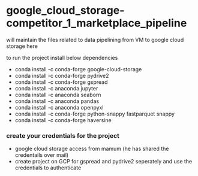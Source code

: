 # google_cloud_storage-competitor_1_marketplace_pipeline
will maintain the files related to data pipelining from VM to google cloud storage here

to run the project install below dependencies

- conda install -c conda-forge google-cloud-storage
- conda install -c conda-forge pydrive2
- conda install -c conda-forge gspread
- conda install -c anaconda jupyter
- conda install -c anaconda seaborn
- conda install -c anaconda pandas
- conda install -c anaconda openpyxl
- conda install -c conda-forge python-snappy fastparquet snappy
- conda install -c conda-forge haversine

### create your credentials for the project
- google cloud storage access from mamum (he has shared the credentails over mail)
- create project on GCP for gspread and pydrive2 seperately and use the credentials to authenticate
